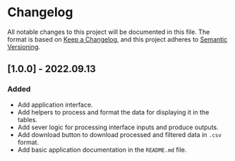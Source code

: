 # Changelog
All notable changes to this project will be documented in this file. The format
is based on [Keep a Changelog](https://keepachangelog.com/en/1.0.0/), and this
project adheres to [Semantic Versioning](https://semver.org/spec/v2.0.0.html).

## [1.0.0] - 2022.09.13
### Added
- Add application interface.
- Add helpers to process and format the data for displaying it in the tables.
- Add sever logic for processing interface inputs and produce outputs.
- Add download button to download processed and filtered data in `.csv` format.
- Add basic application documentation in the `README.md` file.
